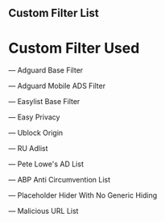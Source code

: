 ## Custom Filter List

# Custom Filter Used
— Adguard Base Filter

— Adguard Mobile ADS Filter

— Easylist Base Filter

— Easy Privacy

— Ublock Origin

— RU Adlist

— Pete Lowe's AD List

— ABP Anti Circumvention List

— Placeholder Hider With No Generic Hiding

— Malicious URL List

